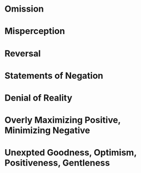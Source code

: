 # Omission

# Misperception

# Reversal

# Statements of Negation

# Denial of Reality

# Overly Maximizing Positive, Minimizing Negative

# Unexpted Goodness, Optimism, Positiveness, Gentleness
